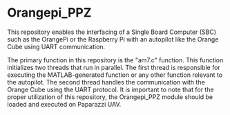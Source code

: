 # Orangepi_PPZ
This repository enables the interfacing of a Single Board Computer (SBC) such as the OrangePi or the Raspberry Pi with an autopilot like the Orange Cube using UART communication.

The primary function in this repository is the "am7.c" function. This function initializes two threads that run in parallel. The first thread is responsible for executing the MATLAB-generated function or any other function relevant to the autopilot. The second thread handles the communication with the Orange Cube using the UART protocol. It is important to note that for the proper utilization of this repository, the Orangepi_PPZ module should be loaded and executed on Paparazzi UAV.
